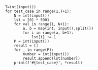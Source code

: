     T=int(input())
    for test_case in range(1,T+1):
        N = int(input())
        lst = [0] * 5001
        for val in range(1, N+1):
            a, b = map(int, input().split())
            for i in range(a, b+1):
                lst[i] += 1
        P = int(input())
        result = []
        for _ in range(P):
            number = int(input())
            result.append(lst[number])
        print(f'#{test_case}', *result)